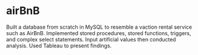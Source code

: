 # airBnB
Built a database from scratch in MySQL to resemble a vaction rental service such as AirBnB. Implemented stored procedures, stored functions, triggers, and complex select statements. Input artificial values then conducted analysis. Used Tableau to present findings. 
